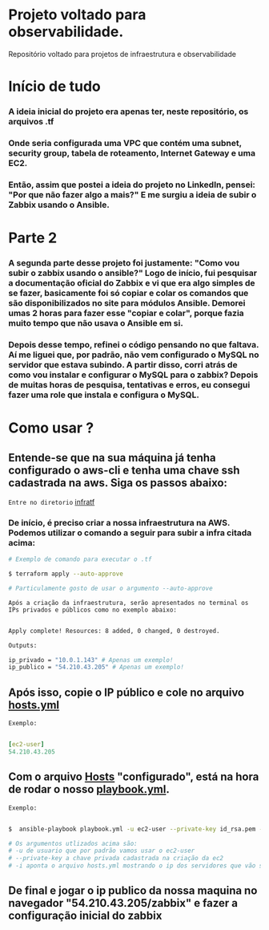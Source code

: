 
Projeto voltado para observabilidade.
===
Repositório voltado para projetos de infraestrutura e observabilidade


# Início de tudo

### A ideia inicial do projeto era apenas ter, neste repositório, os arquivos .tf

### Onde seria configurada uma VPC que contém uma subnet, security group, tabela de roteamento, Internet Gateway e uma EC2.

### Então, assim que postei a ideia do projeto no LinkedIn, pensei: "Por que não fazer algo a mais?" E me surgiu a ideia de subir o Zabbix usando o Ansible.


# Parte 2

### A segunda parte desse projeto foi justamente: "Como vou subir o zabbix usando o ansible?" Logo de início, fui pesquisar a documentação oficial do Zabbix e vi que era algo simples de se fazer, basicamente foi só copiar e colar os comandos que são disponibilizados no site para módulos Ansible. Demorei umas 2 horas para fazer esse "copiar e colar", porque fazia muito tempo que não usava o Ansible em si.

### Depois desse tempo, refinei o código pensando no que faltava. Aí me liguei que, por padrão, não vem configurado o MySQL no servidor que estava subindo. A partir disso, corri atrás de como vou instalar e configurar o MySQL para o zabbix? Depois de muitas horas de pesquisa, tentativas e erros, eu consegui fazer uma role que instala e configura o MySQL.


# Como usar ?

## Entende-se que na sua máquina já tenha configurado o aws-cli e tenha uma chave ssh cadastrada na aws. Siga os passos abaixo:

`Entre no diretorio` [infratf](./infratf/)

### De início, é preciso criar a nossa infraestrutura na AWS. Podemos utilizar o comando a seguir para subir a infra citada acima:

```Bash
# Exemplo de comando para executar o .tf

$ terraform apply --auto-approve 

# Particulamente gosto de usar o argumento --auto-approve
```

`Após a criação da infraestrutura, serão apresentados no terminal os IPs privados e públicos como no exemplo abaixo: `

```Bash

Apply complete! Resources: 8 added, 0 changed, 0 destroyed.

Outputs:

ip_privado = "10.0.1.143" # Apenas um exemplo!
ip_publico = "54.210.43.205" # Apenas um exemplo!


```
## Após isso, copie o IP público e cole no arquivo [hosts.yml](./infratf/Ansible/hosts.yml)

`Exemplo:`

```yml

[ec2-user]
54.210.43.205

```

## Com o arquivo [Hosts](./infratf/Ansible/hosts.yml) "configurado", está na hora de rodar o nosso [playbook.yml](./infratf/Ansible/playbook.yml).

`Exemplo:`

```bash

$  ansible-playbook playbook.yml -u ec2-user --private-key id_rsa.pem -i hosts.yml 

# Os argumentos utlizados acima são:
# -u de usuario que por padrão vamos usar o ec2-user
# --private-key a chave privada cadastrada na criação da ec2
# -i aponta o arquivo hosts.yml mostrando o ip dos servidores que vão ser afetados pelo playbook

```
## De final e jogar o ip publico da nossa maquina no navegador "54.210.43.205/zabbix" e fazer a configuração inicial do zabbix